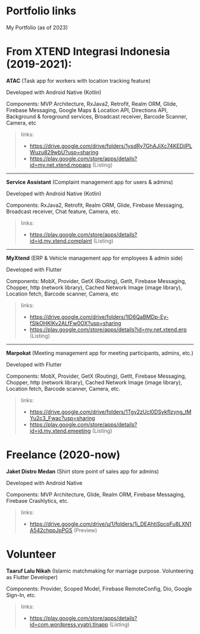 
# Portfolio links
My Portfolio (as of 2023)

# From XTEND Integrasi Indonesia (2019-2021):
**ATAC** (Task app for workers with location tracking feature)

Developed with Android Native (Kotlin)


Components:
MVP Architecture, RxJava2, Retrofit, Realm ORM, Glide, Firebase Messaging, Google Maps & Location API, Directions API, Background & foreground services, Broadcast receiver, Barcode Scanner, Camera, etc

> links: 
> - https://drive.google.com/drive/folders/1ysdRy7GhAJiXc74KEDilPLWuzu829wbU?usp=sharing
> - https://play.google.com/store/apps/details?id=my.net.xtend.mopaps (Listing)

---
**Service Assistant** (Complaint management app for users & admins)

Developed with Android Native (Kotlin)


Components:
RxJava2, Retrofit, Realm ORM, Glide, Firebase Messaging, Broadcast receiver, Chat feature, Camera, etc.

> links:
> - https://play.google.com/store/apps/details?id=id.my.xtend.complaint (Listing)

---
**MyXtend** (ERP & Vehicle management app for employees & admin side) 

Developed with Flutter


Components:
MobX, Provider, GetX (Routing), GetIt, Firebase Messaging, Chopper, http (network library), Cached Network Image (image library), Location fetch, Barcode scanner, Camera, etc

> links:
> - https://drive.google.com/drive/folders/1lD6QaBMDp-Ey-fSlkOHKlKv2ALfFw0OX?usp=sharing
> - https://play.google.com/store/apps/details?id=my.net.xtend.erp (Listing)

---
**Marpokat** (Meeting management app for meeting participants, admins, etc.)

Developed with Flutter


Components:
MobX, Provider, GetX (Routing), GetIt, Firebase Messaging, Chopper, http (network library), Cached Network Image (image library), Location fetch, Barcode scanner, Camera, etc.

> links: 
> - https://drive.google.com/drive/folders/1Tgy2zUcl0DSykfIzyng_tMYu2c3_Fwac?usp=sharing
> - https://play.google.com/store/apps/details?id=id.my.xtend.emeeting (Listing)

# Freelance (2020-now)

**Jaket Distro Medan** (Shirt store point of sales app for admins)

Developed with Android Native


Components:
MVP Architecture, Glide, Realm ORM, Firebase Messaging, Firebase Crashlytics, etc.

> links: 
> - https://drive.google.com/drive/u/1/folders/1j_DEAhtiSpcpFu8LXN1A542chppJpPGS (Preview)

# Volunteer

**Taaruf Lalu Nikah** (Islamic matchmaking for marriage purpose. Volunteering as Flutter Developer)

Components:
Provider, Scoped Model, Firebase RemoteConfig, Dio, Google Sign-In, etc.

> links: 
> - https://play.google.com/store/apps/details?id=com.wordpress.vyatri.tlnapp (Listing)
